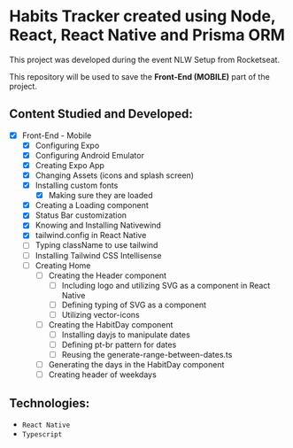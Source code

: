# Habits Tracker created using Node, React, React Native and Prisma ORM

This project was developed during the event NLW Setup from Rocketseat.

This repository will be used to save the **Front-End (MOBILE)** part of the project.

## Content Studied and Developed:

- [x] Front-End - Mobile
  - [x] Configuring Expo
  - [x] Configuring Android Emulator
  - [x] Creating Expo App
  - [x] Changing Assets (icons and splash screen)
  - [x] Installing custom fonts
    - [x] Making sure they are loaded
  - [x] Creating a Loading component
  - [x] Status Bar customization
  - [x] Knowing and Installing Nativewind
  - [x] tailwind.config in React Native
  - [ ] Typing className to use tailwind
  - [ ] Installing Tailwind CSS Intellisense
  - [ ] Creating Home
    - [ ] Creating the Header component
      - [ ] Including logo and utilizing SVG as a component in React Native
      - [ ] Defining typing of SVG as a component
      - [ ] Utilizing vector-icons
    - [ ] Creating the HabitDay component
      - [ ] Installing dayjs to manipulate dates
      - [ ] Defining pt-br pattern for dates
      - [ ] Reusing the generate-range-between-dates.ts
    - [ ] Generating the days in the HabitDay component
    - [ ] Creating header of weekdays

## Technologies:

- `React Native`
- `Typescript`
